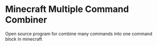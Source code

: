 # Minecraft Multiple Command Combiner
 Open source program for combine many commands into one command block in minecraft
